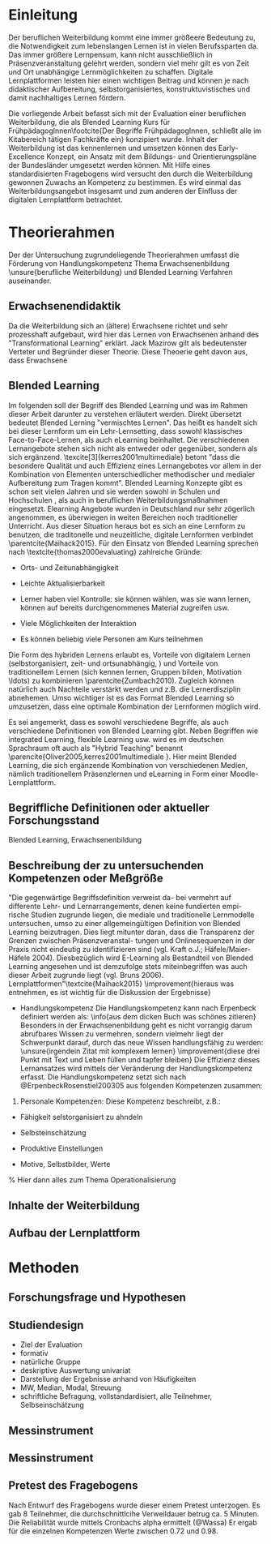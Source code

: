 # Einleitung
Der beruflichen Weiterbildung kommt eine immer größeere Bedeutung zu, die Notwendigkeit zum lebenslangen Lernen ist in vielen Berufssparten da. Das immer größere Lernpensum, kann nicht ausschließlich in Präsenzveranstaltung gelehrt werden, sondern viel mehr gilt es von Zeit und Ort unabhängige Lernmöglichkeiten zu schaffen. Digitale Lernplattformen leisten hier einen wichtigen Beitrag und können je nach didaktischer Aufbereitung, selbstorganisiertes, konstruktuvistisches und damit nachhaltiges Lernen fördern.

Die vorliegende Arbeit befasst sich mit der Evaluation einer beruflichen Weiterbildung, die als Blended Learning Kurs für FrühpädagogInnen\footcite{Der Begriffe FrühpädagogInnen, schließt alle im Kitabereich tätigen Fachkräfte ein} konzipiert wurde. Inhalt der Weiterbildung ist das kennenlernen und umsetzen können des Early-Excellence Konzept, ein Ansatz mit dem Bildungs- und Orientierungspläne der Bundesländer umgesetzt werden können. Mit Hilfe eines standardisierten Fragebogens wird versucht den durch die Weiterbildung gewonnen Zuwachs an Kompetenz zu bestimmen. Es wird einmal das Weiterbildungsangebot insgesamt und zum anderen der Einfluss der digitalen Lernplattform betrachtet.

# Theorierahmen
Der der Untersuchung zugrundeliegende Theorierahmen umfasst die Förderung von Handlungskompetenz  Thema Erwachsenenbildung \unsure{berufliche Weiterbildung} und Blended Learning Verfahren auseinander.

## Erwachsenendidaktik
Da die Weiterbildung sich an (ältere) Erwachsene richtet und sehr prozesshaft aufgebaut, wird hier das Lernen von Erwachsenen anhand des "Transformational Learning" erklärt.
Jack Mazirow gilt als bedeutenster Verteter und Begründer dieser Theorie. Diese Theoerie geht davon aus, dass Erwachsene 

## Blended Learning

Im folgenden soll der Begriff des Blended Learning und was im Rahmen dieser Arbeit darunter zu verstehen erläutert werden. Direkt übersetzt bedeutet Blended Lerning "vermischtes Lernen". Das heißt es handelt sich bei dieser Lernform um ein Lehr-Lernsetting, dass sowohl klassisches Face-to-Face-Lernen, als auch eLearning beinhaltet. Die verschiedenen Lernangebote stehen sich nicht als entweder oder gegenüber, sondern als sich ergänzend. \texcite[3]{kerres2001multimediale} betont "dass die besondere Qualität und auch Effizienz eines Lernangebotes vor allem in der Kombination von Elementen unterschiedlicher methodischer und medialer Aufbereitung zum Tragen kommt".
Blended Learning Konzepte gibt es schon seit vielen Jahren und sie werden sowohl in Schulen und Hochschulen , als auch in beruflichen Weiterbildungsmaßnahmen eingesetzt. Elearning Angebote wurden in Deutschland nur sehr zögerlich angenommen, es überwiegen in weiten Bereichen noch traditioneller Unterricht. Aus dieser Situation heraus bot es sich an eine Lernform zu benutzen, die traditonelle und neuzeitliche, digitale Lernformen verbindet \parentcite{Maihack2015}. Für den Einsatz von Blended Learning sprechen nach \textcite{thomas2000evaluating} zahlreiche Gründe:
* Orts- und Zeitunabhängigkeit

* Leichte Aktualisierbarkeit

* Lerner haben viel Kontrolle: sie können wählen, was sie wann lernen, können auf bereits durchgenommenes Material zugreifen usw.

* Viele Möglichkeiten der Interaktion

* Es können beliebig viele Personen am Kurs teilnehmen


Die Form des hybriden Lernens erlaubt es, Vorteile von digitalem Lernen (selbstorganisiert, zeit- und ortsunabhängig, ) und Vorteile von traditionellem Lernen (sich kennen lernen, Gruppen bilden, Motivation \ldots) zu kombinieren \parentcite{Zumbach2010). Zugleich können natürlich auch Nachteile verstärkt werden und z.B. die Lernerdisziplin abnehemen. Umso wichtiger ist es das Format Blended Learning so umzusetzen, dass eine optimale Kombination der Lernformen möglich wird.


Es sei angemerkt, dass es sowohl verschiedene Begriffe, als auch verschiedene Definitionen von Blended Learning gibt. Neben Begriffen wie integrated Learning, flexible Learning usw. wird es im deutschen Sprachraum oft auch als "Hybrid Teaching" benannt \parencite{Oliver2005,kerres2001multimediale }. Hier meint Blended Learning, die sich ergänzende Kombination von verschiedenen Medien, nämlich traditionellem Präsenzlernen und eLearning in Form einer Moodle-Lernplattform.



## Begriffliche Definitionen oder aktueller Forschungsstand

Blended Learning, Erwachsenenbildung

## Beschreibung der zu untersuchenden Kompetenzen oder Meßgröße
"Die gegenwärtige Begriffsdefinition verweist da- bei vermehrt auf differente Lehr- und Lernarrangements, denen keine fundierten empi- rische Studien zugrunde liegen, die mediale und traditionelle Lernmodelle untersuchen, umso zu einer allgemeingültigen Definition von Blended Learning beizutragen. Dies liegt mitunter daran, dass die Transparenz der Grenzen zwischen Präsenzveranstal- tungen und Onlinesequenzen in der Praxis nicht eindeutig zu identifizieren sind (vgl. Kraft o.J.; Häfele/Maier-Häfele 2004). Diesbezüglich wird E-Learning als Bestandteil von Blended Learning angesehen und ist demzufolge stets miteinbegriffen was auch dieser Arbeit zugrunde liegt (vgl. Bruns 2006).
Lernplattformen"\textcite{Maihack2015} \improvement{hieraus was entnehmen, es ist wichtig für die Diskussion der Ergebnisse}






* Handlungskompetenz
Die Handlungskompetenz kann nach Erpenbeck definiert werden als: \info{aus dem dicken Buch was schönes zitieren}
Besonders in der Erwachsenenbildung geht es nicht vorrangig darum abrufbares Wissen zu vermehren, sondern vielmehr liegt der Schwerpunkt darauf, durch das neue Wissen handlungsfähig zu werden: \unsure{irgendein Zitat mit komplexem lernen}
\improvement{diese drei Punkt mit Text und Leben füllen und tapfer bleiben}
Die Effizienz dieses Lernansatzes wird mittels der Veränderung der Handlungskompetenz erfasst. Die Handlungskompetenz setzt sich nach @ErpenbeckRosenstiel200305 aus folgenden Kompetenzen zusammen:

1. Personale Kompetenzen: Diese Kompetenz beschreibt, z.B.:
* Fähigkeit selstorganisiert zu ahndeln
* Selbsteinschätzung
* Produktive Einstellungen

* Motive, Selbstbilder, Werte


% Hier dann alles zum Thema Operationalisierung

## Inhalte der Weiterbildung

## Aufbau der Lernplattform


# Methoden

## Forschungsfrage und Hypothesen

## Studiendesign

+ Ziel der Evaluation
+ formativ
+ natürliche Gruppe
+ deskriptive Auswertung univariat
+ Darstellung der Ergebnisse anhand von Häufigkeiten
+ MW, Median, Modal, Streuung
+ schriftliche Befragung, vollstandardisiert, alle Teilnehmer, Selbseinschätzung

## Messinstrument

## Messinstrument
## Pretest des Fragebogens
Nach Entwurf des Fragebogens wurde dieser einem Pretest unterzogen. Es gab 8 Teilnehmer, die durchschnittlcihe Verweildauer betrug ca. 5 Minuten.
Die Reliabilität wurde mittels Cronbachs alpha ermittelt (@Wassa)
Er ergab für die einzelnen Kompetenzen Werte zwischen 0.72 und 0.98.
